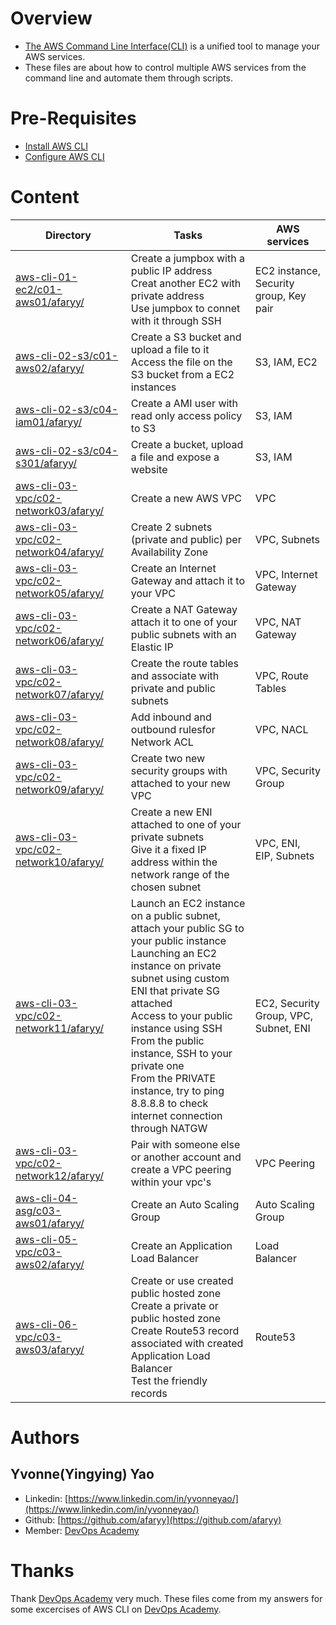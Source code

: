 # Overview

* [The AWS Command Line Interface(CLI)](https://aws.amazon.com/cli/) is a unified tool to manage your AWS services.
* These files are about how to control multiple AWS services from the command line and automate them through scripts.



# Pre-Requisites
* [Install AWS CLI](https://docs.aws.amazon.com/cli/latest/userguide/install-cliv2.html) 
* [Configure AWS CLI](https://docs.aws.amazon.com/cli/latest/userguide/cli-configure-envvars.html)

# Content

Directory | Tasks | AWS services
------------ | ------------- | -------------
[aws-cli-01-ec2/c01-aws01/afaryy/](./aws-cli-01-ec2/c01-aws01/afaryy/) | Create a jumpbox with a public IP address <br> Creat another EC2 with private address <br> Use jumpbox to connet with it through SSH  | EC2 instance, Security group, Key pair
[aws-cli-02-s3/c01-aws02/afaryy/](./aws-cli-02-s3/c01-aws02/afaryy/) | Create a S3 bucket and upload a file to it <br> Access the file on the S3 bucket from a EC2 instances <br> | S3, IAM, EC2
[aws-cli-02-s3/c04-iam01/afaryy/](./aws-cli-02-s3/c04-iam01/afaryy/) | Create a AMI user with read only access policy to S3 | S3, IAM
[aws-cli-02-s3/c04-s301/afaryy/](./aws-cli-02-s3/c04-s301/afaryy) | Create a bucket, upload a file and expose a website | S3, IAM
[aws-cli-03-vpc/c02-network03/afaryy/](./aws-cli-03-vpc/c02-network03/afaryy/) | Create a new AWS VPC |  VPC
[aws-cli-03-vpc/c02-network04/afaryy/](./aws-cli-03-vpc/c02-network04/afaryy/) | Create 2 subnets (private and public) per Availability Zone |  VPC, Subnets
[aws-cli-03-vpc/c02-network05/afaryy/](./aws-cli-03-vpc/c02-network05/afaryy/) | Create an Internet Gateway and attach it to your VPC |  VPC, Internet Gateway
[aws-cli-03-vpc/c02-network06/afaryy/](./aws-cli-03-vpc/c02-network06/afaryy/) | Create a NAT Gateway attach it to one of your public subnets with an Elastic IP |  VPC, NAT Gateway
[aws-cli-03-vpc/c02-network07/afaryy/](./aws-cli-03-vpc/c02-network07/afaryy/)| Create the route tables and associate with private and public subnets |  VPC, Route Tables
[aws-cli-03-vpc/c02-network08/afaryy/](./) | Add inbound and outbound rulesfor Network ACL |  VPC, NACL
[aws-cli-03-vpc/c02-network09/afaryy/](./aws-cli-03-vpc/c02-network09/afaryy/) | Create two new security groups with attached to your new VPC |  VPC, Security Group
[aws-cli-03-vpc/c02-network10/afaryy/](./aws-cli-03-vpc/c02-network10/afaryy/) | Create a new ENI attached to one of your private subnets <br>Give it a fixed IP address within the network range of the chosen subnet |  VPC, ENI, EIP, Subnets
[aws-cli-03-vpc/c02-network11/afaryy/](./aws-cli-03-vpc/c02-network11/afaryy/) | Launch an EC2 instance on a public subnet, attach your public SG to your public instance <br> Launching an EC2 instance on private subnet using custom ENI that private SG attached  <br> Access to your public instance using SSH <br> From the public instance, SSH to your private one <br> From the PRIVATE instance, try to ping 8.8.8.8 to check internet connection through NATGW |  EC2, Security Group, VPC, Subnet, ENI
[aws-cli-03-vpc/c02-network12/afaryy/](./aws-cli-03-vpc/c02-network12/afaryy/) | Pair with someone else or another account and create a VPC peering within your vpc's |  VPC Peering
[aws-cli-04-asg/c03-aws01/afaryy/](./aws-cli-04-asg/c03-aws01/afaryy/) | Create an Auto Scaling Group | Auto Scaling Group
[aws-cli-05-vpc/c03-aws02/afaryy/](./aws-cli-05-vpc/c03-aws02/afaryy/) | Create an Application Load Balancer  | Load Balancer
[aws-cli-06-vpc/c03-aws03/afaryy/](./aws-cli-06-vpc/c03-aws03/afaryy/) | Create or use created public hosted zone <br> Create a private or public hosted zone <br>  Create Route53 record associated with created Application Load Balancer <br> Test the friendly records | Route53


# Authors

## Yvonne(Yingying) Yao

- Linkedin: [https://www.linkedin.com/in/yvonneyao/](https://www.linkedin.com/in/yvonneyao/)
- Github: [https://github.com/afaryy](https://github.com/afaryy)
- Member: [DevOps Academy](https://github.com/devopsacademyau)

# Thanks
Thank [DevOps Academy](https://github.com/devopsacademyau) very much.
These files come from my answers for some excercises of AWS CLI on [DevOps Academy](https://github.com/devopsacademyau/academy/tree/master/classes).